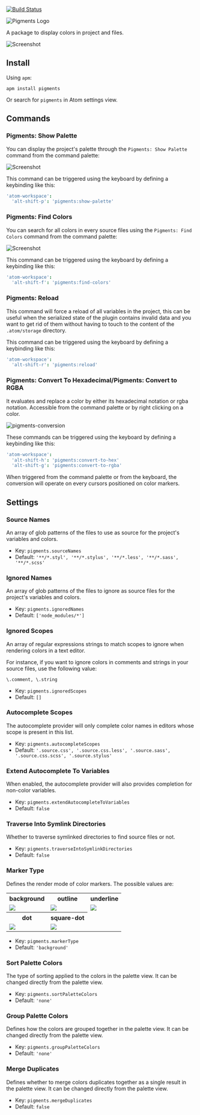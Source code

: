[![Build Status](https://travis-ci.org/abe33/atom-pigments.svg?branch=master)](https://travis-ci.org/abe33/atom-pigments)

![Pigments Logo](https://cdn.rawgit.com/abe33/atom-pigments/master/resources/pigments-logo.svg)

A package to display colors in project and files.

![Screenshot](https://github.com/abe33/atom-pigments/blob/master/resources/pigments.gif?raw=true)

## Install

Using `apm`:

```
apm install pigments
```

Or search for `pigments` in Atom settings view.

## Commands

### Pigments: Show Palette

You can display the project's palette through the `Pigments: Show Palette` command from the command palette:

![Screenshot](https://github.com/abe33/atom-pigments/blob/master/resources/palette.gif?raw=true)

This command can be triggered using the keyboard by defining a keybinding like this:

```coffee
'atom-workspace':
  'alt-shift-p': 'pigments:show-palette'
```

### Pigments: Find Colors

You can search for all colors in every source files using the `Pigments: Find Colors` command from the command palette:

![Screenshot](https://github.com/abe33/atom-pigments/blob/master/resources/search.gif?raw=true)

This command can be triggered using the keyboard by defining a keybinding like this:

```coffee
'atom-workspace':
  'alt-shift-f': 'pigments:find-colors'
```

### Pigments: Reload

This command will force a reload of all variables in the project, this can be useful when the serialized state of the plugin contains invalid data and you want to get rid of them without having to touch to the content of the `.atom/storage` directory.

This command can be triggered using the keyboard by defining a keybinding like this:

```coffee
'atom-workspace':
  'alt-shift-r': 'pigments:reload'
```

### Pigments: Convert To Hexadecimal/Pigments: Convert to RGBA

It evaluates and replace a color by either its hexadecimal notation or rgba notation.
Accessible from the command palette or by right clicking on a color.

![pigments-conversion](https://github.com/abe33/atom-pigments/blob/master/resources/context-menu-conversion.gif?raw=true)

These commands can be triggered using the keyboard by defining a keybinding like this:

```coffee
'atom-workspace':
  'alt-shift-h': 'pigments:convert-to-hex'
  'alt-shift-g': 'pigments:convert-to-rgba'
```

When triggered from the command palette or from the keyboard, the conversion will operate on every cursors positioned on color markers.

## Settings

### Source Names

An array of glob patterns of the files to use as source for the project's variables and colors.

* Key: `pigments.sourceNames`
* Default: `'**/*.styl', '**/*.stylus', '**/*.less', '**/*.sass', '**/*.scss'`

### Ignored Names

An array of glob patterns of the files to ignore as source files for the project's variables and colors.

* Key: `pigments.ignoredNames`
* Default: `['node_modules/*']`

### Ignored Scopes

An array of regular expressions strings to match scopes to ignore when rendering colors in a text editor.

For instance, if you want to ignore colors in comments and strings in your source files, use the following value:

```
\.comment, \.string
```

* Key: `pigments.ignoredScopes`
* Default: `[]`

### Autocomplete Scopes

The autocomplete provider will only complete color names in editors whose scope is present in this list.

* Key: `pigments.autocompleteScopes`
* Default: `'.source.css', '.source.css.less', '.source.sass', '.source.css.scss', '.source.stylus'`

### Extend Autocomplete To Variables

When enabled, the autocomplete provider will also provides completion for non-color variables.

* Key: `pigments.extendAutocompleteToVariables`
* Default: `false`

### Traverse Into Symlink Directories

Whether to traverse symlinked directories to find source files or not.

* Key: `pigments.traverseIntoSymlinkDirectories`
* Default: `false`

### Marker Type

Defines the render mode of color markers. The possible values are:

<table>
  <tr>
    <th>background</th>
    <th>outline</th>
    <th>underline</th>
  </tr>
  <tr>
    <td>
      <img src='https://github.com/abe33/atom-pigments/blob/master/resources/background-renderer.png?raw=true'/>
    </td>
    <td>
      <img src='https://github.com/abe33/atom-pigments/blob/master/resources/outline-renderer.png?raw=true'/>
    </td>
    <td>
      <img src='https://github.com/abe33/atom-pigments/blob/master/resources/underline-renderer.png?raw=true'/>
    </td>
  </tr>
  <tr>
    <th>dot</th>
    <th>square-dot</th>
  </tr>
  <tr>
    <td>
      <img src='https://github.com/abe33/atom-pigments/blob/master/resources/dot-renderer.png?raw=true'/>
    </td>
    <td>
      <img src='https://github.com/abe33/atom-pigments/blob/master/resources/square-dot-renderer.png?raw=true'/>
    </td>
  </tr>
</table>

* Key: `pigments.markerType`
* Default: `'background'`

### Sort Palette Colors

The type of sorting applied to the colors in the palette view. It can be changed directly from the palette view.

* Key: `pigments.sortPaletteColors`
* Default: `'none'`

### Group Palette Colors

Defines how the colors are grouped together in the palette view. It can be changed directly from the palette view.

* Key: `pigments.groupPaletteColors`
* Default: `'none'`

### Merge Duplicates

Defines whether to merge colors duplicates together as a single result in the palette view. It can be changed directly from the palette view.

* Key: `pigments.mergeDuplicates`
* Default: `false`

